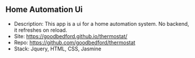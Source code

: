 ## Home Automation Ui
- Description: This app is a ui for a home automation system. No backend, it refreshes on reload.
- Site: https://goodbedford.github.io/thermostat/
- Repo: https://github.com/goodbedford/thermostat
- Stack: Jquery, HTML, CSS, Jasmine
